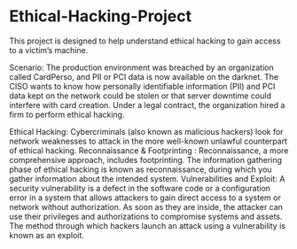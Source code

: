 # Ethical-Hacking-Project
This project is designed to help understand ethical hacking to gain access to a victim’s machine.

Scenario: The production environment was breached by an organization called CardPerso, and PII or PCI data is now available on the darknet. 
The CISO wants to know how personally identifiable information (PII) and PCI data kept on the network could be stolen or that server downtime could interfere with card creation. 
Under a legal contract, the organization hired a firm to perform ethical hacking.

Ethical Hacking: Cybercriminals (also known as malicious hackers) look for network weaknesses to attack in the more well-known unlawful counterpart of ethical hacking.
Reconnaissance & Footprinting : Reconnaissance, a more comprehensive approach, includes footprinting. The information gathering phase of ethical hacking is known as reconnaissance, 
during which you gather information about the intended system.
Vulnerabilities and Exploit: A security vulnerability is a defect in the software code or a configuration error in a system that allows attackers to 
gain direct access to a system or network without authorization. As soon as they are inside, the attacker can use their privileges and authorizations to
compromise systems and assets. The method through which hackers launch an attack using a vulnerability is known as an exploit.
 
